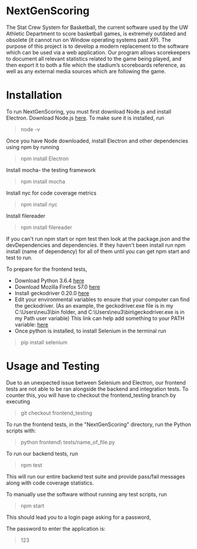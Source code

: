 # NextGenScoring
The Stat Crew System for Basketball, the current software used by the UW Athletic Department to score basketball games, is extremely outdated and obsolete (it cannot run on Window operating systems past XP). The purpose of this project is to develop a modern replacement to the software which can be used via a web application. Our program allows scorekeepers to document all relevant statistics related to the game being played, and then export it to both a file which the stadium’s scoreboards reference, as well as any external media sources which are following the game. 

# Installation
To run NextGenScoring, you must first download Node.js and install Electron. Download Node.js [here](https://nodejs.org/en/). To make sure it is installed, run

> node -v

Once you have Node downloaded, install Electron and other dependencies using npm by running

> npm install Electron

Install mocha- the testing framework
> npm install mocha 

Install nyc for code coverage metrics
> npm install nyc

Install filereader
> npm install filereader

If you can't run npm start or npm test then look at the package.json and the devDependencies and dependencies.
If they haven't been install run npm install (name of dependency) for all of them until you can get npm start and test to run.

To prepare for the frontend tests, 
- Download Python 3.6.4 [here](https://www.python.org/downloads/) 
- Download Mozilla Firefox 57.0 [here](https://filehippo.com/download_firefox/79535/) 
- Install geckodriver 0.20.0 [here](https://github.com/mozilla/geckodriver/releases) 
- Edit your environmental variables to ensure that your computer can find the geckodriver. (As an example, the geckodriver.exe file is in my C:\Users\neu3\bin folder, and C:\Users\neu3\bin\geckodriver.exe is in my Path user variable) 
This link can help add something to your PATH variable: [here](https://www.java.com/en/download/help/path.xml)
- Once python is installed, to install Selenium in the terminal run
> pip install selenium

# Usage and Testing
Due to an unexpected issue between Selenium and Electron, our frontend tests are not able to be ran alongside the backend and integration tests. To counter this, you will have to checkout the frontend_testing branch by executing
> git checkout frontend_testing

To run the frontend tests, in the "NextGenScoring" directory, run the Python scripts with:
> python frontend\ tests/name_of_file.py 

To run our backend tests, run

> npm test

This will run our entire backend test suite and provide pass/fail messages along with code coverage statistics.

To manually use the software without running any test scripts, run

> npm start

This should lead you to a login page asking for a password,

The password to enter the application is:
>123
